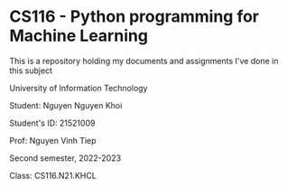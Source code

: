 # CS116 - Python programming for Machine Learning

This is a repository holding my documents and assignments I've done in this subject

University of Information Technology

Student: Nguyen Nguyen Khoi

Student's ID: 21521009

Prof: Nguyen Vinh Tiep

Second semester, 2022-2023

Class: CS116.N21.KHCL
